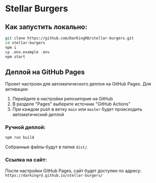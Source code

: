 # Stellar Burgers

## Как запустить локально:

```bash
git clone https://github.com/DarKingRD/stellar-burgers.git
cd stellar-burgers
npm i
cp .env.example .env
npm start
```

## Деплой на GitHub Pages

Проект настроен для автоматического деплоя на GitHub Pages. Для активации:

1. Перейдите в настройки репозитория на GitHub
2. В разделе "Pages" выберите источник "GitHub Actions"
3. При каждом push в ветку `main` или `master` будет происходить автоматический деплой

### Ручной деплой:

```bash
npm run build
```

Собранные файлы будут в папке `dist/`.

### Ссылка на сайт:

После настройки GitHub Pages, сайт будет доступен по адресу:
`https://darkingrd.github.io/stellar-burgers/`